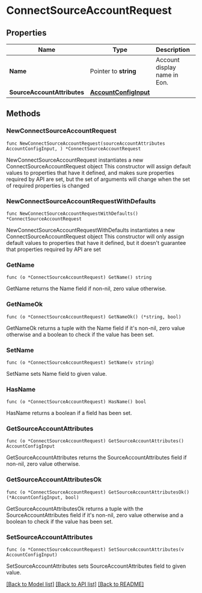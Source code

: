 # ConnectSourceAccountRequest

## Properties

Name | Type | Description | Notes
------------ | ------------- | ------------- | -------------
**Name** | Pointer to **string** | Account display name in Eon. | [optional] 
**SourceAccountAttributes** | [**AccountConfigInput**](AccountConfigInput.md) |  | 

## Methods

### NewConnectSourceAccountRequest

`func NewConnectSourceAccountRequest(sourceAccountAttributes AccountConfigInput, ) *ConnectSourceAccountRequest`

NewConnectSourceAccountRequest instantiates a new ConnectSourceAccountRequest object
This constructor will assign default values to properties that have it defined,
and makes sure properties required by API are set, but the set of arguments
will change when the set of required properties is changed

### NewConnectSourceAccountRequestWithDefaults

`func NewConnectSourceAccountRequestWithDefaults() *ConnectSourceAccountRequest`

NewConnectSourceAccountRequestWithDefaults instantiates a new ConnectSourceAccountRequest object
This constructor will only assign default values to properties that have it defined,
but it doesn't guarantee that properties required by API are set

### GetName

`func (o *ConnectSourceAccountRequest) GetName() string`

GetName returns the Name field if non-nil, zero value otherwise.

### GetNameOk

`func (o *ConnectSourceAccountRequest) GetNameOk() (*string, bool)`

GetNameOk returns a tuple with the Name field if it's non-nil, zero value otherwise
and a boolean to check if the value has been set.

### SetName

`func (o *ConnectSourceAccountRequest) SetName(v string)`

SetName sets Name field to given value.

### HasName

`func (o *ConnectSourceAccountRequest) HasName() bool`

HasName returns a boolean if a field has been set.

### GetSourceAccountAttributes

`func (o *ConnectSourceAccountRequest) GetSourceAccountAttributes() AccountConfigInput`

GetSourceAccountAttributes returns the SourceAccountAttributes field if non-nil, zero value otherwise.

### GetSourceAccountAttributesOk

`func (o *ConnectSourceAccountRequest) GetSourceAccountAttributesOk() (*AccountConfigInput, bool)`

GetSourceAccountAttributesOk returns a tuple with the SourceAccountAttributes field if it's non-nil, zero value otherwise
and a boolean to check if the value has been set.

### SetSourceAccountAttributes

`func (o *ConnectSourceAccountRequest) SetSourceAccountAttributes(v AccountConfigInput)`

SetSourceAccountAttributes sets SourceAccountAttributes field to given value.



[[Back to Model list]](../README.md#documentation-for-models) [[Back to API list]](../README.md#documentation-for-api-endpoints) [[Back to README]](../README.md)


